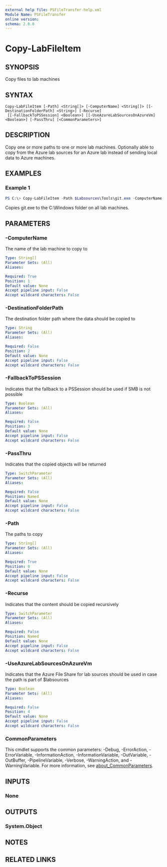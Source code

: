 ```yaml
---
external help file: PSFileTransfer-help.xml
Module Name: PSFileTransfer
online version:
schema: 2.0.0
---
```


# Copy-LabFileItem

## SYNOPSIS
Copy files to lab machines

## SYNTAX

```
Copy-LabFileItem [-Path] <String[]> [-ComputerName] <String[]> [[-DestinationFolderPath] <String>] [-Recurse]
 [[-FallbackToPSSession] <Boolean>] [[-UseAzureLabSourcesOnAzureVm] <Boolean>] [-PassThru] [<CommonParameters>]
```

## DESCRIPTION
Copy one or more paths to one or more lab machines. Optionally able to copy from the Azure lab sources
for an Azure lab instead of sending local data to Azure machines.

## EXAMPLES

### Example 1
```powershell
PS C:\> Copy-LabFileItem -Path $Labsources\Tools\git.exe -ComputerName (Get-LabVm) -DestinationFolderPath C:\Windows
```

Copies git.exe to the C:\Windows folder on all lab machines.

## PARAMETERS

### -ComputerName
The name of the lab machine to copy to

```yaml
Type: String[]
Parameter Sets: (All)
Aliases:

Required: True
Position: 1
Default value: None
Accept pipeline input: False
Accept wildcard characters: False
```

### -DestinationFolderPath
The destination folder path where the data should be copied to

```yaml
Type: String
Parameter Sets: (All)
Aliases:

Required: False
Position: 2
Default value: None
Accept pipeline input: False
Accept wildcard characters: False
```

### -FallbackToPSSession
Indicates that the fallback to a PSSession should be used if SMB is not possible

```yaml
Type: Boolean
Parameter Sets: (All)
Aliases:

Required: False
Position: 3
Default value: None
Accept pipeline input: False
Accept wildcard characters: False
```

### -PassThru
Indicates that the copied objects will be returned

```yaml
Type: SwitchParameter
Parameter Sets: (All)
Aliases:

Required: False
Position: Named
Default value: None
Accept pipeline input: False
Accept wildcard characters: False
```

### -Path
The paths to copy

```yaml
Type: String[]
Parameter Sets: (All)
Aliases:

Required: True
Position: 0
Default value: None
Accept pipeline input: False
Accept wildcard characters: False
```

### -Recurse
Indicates that the content should be copied recursively

```yaml
Type: SwitchParameter
Parameter Sets: (All)
Aliases:

Required: False
Position: Named
Default value: None
Accept pipeline input: False
Accept wildcard characters: False
```

### -UseAzureLabSourcesOnAzureVm
Indicates that the Azure File Share for lab sources should be used in case
the path is part of $labsources

```yaml
Type: Boolean
Parameter Sets: (All)
Aliases:

Required: False
Position: 4
Default value: None
Accept pipeline input: False
Accept wildcard characters: False
```

### CommonParameters
This cmdlet supports the common parameters: -Debug, -ErrorAction, -ErrorVariable, -InformationAction, -InformationVariable, -OutVariable, -OutBuffer, -PipelineVariable, -Verbose, -WarningAction, and -WarningVariable. For more information, see [about_CommonParameters](http://go.microsoft.com/fwlink/?LinkID=113216).

## INPUTS

### None

## OUTPUTS

### System.Object
## NOTES

## RELATED LINKS
